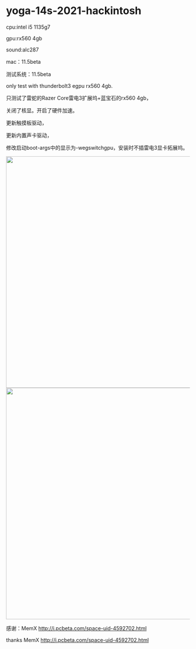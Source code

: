 # yoga-14s-2021-hackintosh

cpu:intel i5 1135g7

gpu:rx560 4gb

sound:alc287

mac：11.5beta

测试系统：11.5beta

only test with thunderbolt3 egpu rx560 4gb.

只测试了雷蛇的Razer Core雷电3扩展坞+蓝宝石的rx560 4gb，

关闭了核显。开启了硬件加速。

更新触摸板驱动，

更新内置声卡驱动，

修改启动boot-args中的显示为-wegswitchgpu，安装时不插雷电3显卡拓展坞。


<img src="https://github.com/xqmnig/yoga-14s-hackintosh/blob/main/pic/00.png" width="633" >

<img src="https://github.com/xqmnig/yoga-14s-hackintosh/blob/main/pic/11.png" width="633" >



感谢：MemX http://i.pcbeta.com/space-uid-4592702.html

thanks MemX http://i.pcbeta.com/space-uid-4592702.html
